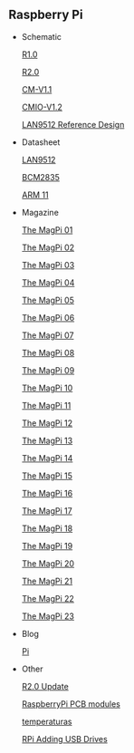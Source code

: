 ## Raspberry Pi
* Schematic

  [R1.0](http://www.raspberrypi.org/wp-content/uploads/2012/04/Raspberry-Pi-Schematics-R1.0.pdf)
  
  [R2.0](http://www.raspberrypi.org/wp-content/uploads/2012/10/Raspberry-Pi-R2.0-Schematics-Issue2.2_027.pdf)
  
  [CM-V1.1](http://www.raspberrypi.org/wp-content/uploads/2014/04/RPI-CM-V1_1-SCHEMATIC.pdf)
  
  [CMIO-V1.2](http://www.raspberrypi.org/wp-content/uploads/2014/04/RPI-CMIO-V1_2-SCHEMATIC.pdf)

  [LAN9512 Reference Design](http://ww1.microchip.com/downloads/en/DeviceDoc/9512_sch.pdf)
  
* Datasheet
  
  [LAN9512](http://ww1.microchip.com/downloads/cn/DeviceDoc/9512.pdf)

  [BCM2835](http://www.raspberrypi.org/wp-content/uploads/2012/02/BCM2835-ARM-Peripherals.pdf)

  [ARM 11](http://infocenter.arm.com/help/topic/com.arm.doc.ddi0301h/DDI0301H_arm1176jzfs_r0p7_trm.pdf)



* Magazine

  [The MagPi 01](http://www.themagpi.com/issue/issue-1/)
  
  [The MagPi 02](http://www.themagpi.com/issue/issue-2/)
  
  [The MagPi 03](http://www.themagpi.com/issue/issue-3/)
  
  [The MagPi 04](http://www.themagpi.com/issue/issue-4/)
  
  [The MagPi 05](http://www.themagpi.com/issue/issue-5/)
  
  [The MagPi 06](http://www.themagpi.com/issue/issue-6/)

  [The MagPi 07](http://www.themagpi.com/issue/issue-7/)
  
  [The MagPi 08](http://www.themagpi.com/issue/issue-8/)
  
  [The MagPi 09](http://www.themagpi.com/issue/issue-9/)
  
  [The MagPi 10](http://www.themagpi.com/issue/issue-10/)
  
  [The MagPi 11](http://www.themagpi.com/issue/issue-11/)
  
  [The MagPi 12](http://www.themagpi.com/issue/issue-12/)
  
  [The MagPi 13](http://www.themagpi.com/issue/issue-13/)
  
  [The MagPi 14](http://www.themagpi.com/issue/issue-14/)
  
  [The MagPi 15](http://www.themagpi.com/issue/issue-15/)
  
  [The MagPi 16](http://www.themagpi.com/issue/issue-16/)
  
  [The MagPi 17](http://www.themagpi.com/issue/issue-17/)
  
  [The MagPi 18](http://www.themagpi.com/issue/issue-18/)
  
  [The MagPi 19](http://www.themagpi.com/issue/issue-19/)

  [The MagPi 20](http://www.themagpi.com/issue/issue-20/)

  [The MagPi 21](http://www.themagpi.com/issue/issue-21/)
  
  [The MagPi 22](http://www.themagpi.com/issue/issue-22/)
  
  [The MagPi 23](http://www.themagpi.com/issue/issue-23/)

* Blog

  [Pi](http://pi.08opt.com/)









* Other

  [R2.0 Update](http://www.raspberrypi.org/upcoming-board-revision/)
  
  [RaspberryPi PCB modules](http://www.andrewscheller.co.uk/rpi_pcb_modules.html)

  [temperaturas](http://www.geektopia.es/es/technology/2012/06/22/articulos/se-calienta-el-ordenador-raspberry-pi-estudio-de-sus-temperaturas-en-funcionamiento.html)

  [RPi Adding USB Drives](http://elinux.org/RPi_Adding_USB_Drives)
